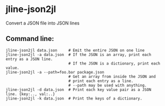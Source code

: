 jline-json2jl
=============

Convert a JSON file into JSON lines

## Command line:

    jline-json2jl data.json     # Emit the entire JSON on one line
    jline-json2jl -a data.json  # If the JSON is an array, print each entry as a JSON line.
                                # If the JSON is a dictionary, print each value.
    jline-json2jl -a --path=foo.bar package.json
                                # Get an array from inside the JSON and
                                # print each entry as a line.
                                # --path may be used with anything.
    jline-json2jl -d data.json  # Print each key value pair as a JSON line. {key:.., val:..}
    jline-json2jl -k data.json  # Print the keys of a dictionary.

